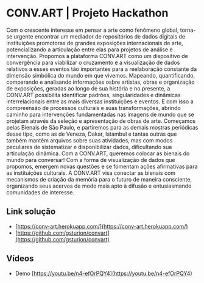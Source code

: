 # CONV.ART | Projeto Hackathon
Com o crescente interesse em pensar a arte como fenômeno global, torna-se urgente encontrar um mediador de repositórios de dados digitais de instituições promotoras de grandes exposições internacionais de arte, potencializando a articulação entre elas para projetos de análise e intervenção. Propomos a plataforma CONV.ART como um dispositivo de convergência para viabilizar o cruzamento e a visualização de dados relativos a esses eventos tão importantes para a reelaboração constante da dimensão simbólica do mundo em que vivemos. Mapeando, quantificando, comparando e analisando informações osbre artistas, obras e organização de exposições, geradas ao longo de sua história e no presente, a CONV.ART possibilita identificar padrões, singularidades e dinâmicas interrelacionais entre as mais diversas instituições e eventos. E com isso a compreensão de processos culturais e suas transformações, abrindo caminho para intervenções fundamentadas nas imagens de mundo que se projetam através da seleção e apresentação de obras de arte. Começamos pelas Bienais de São Paulo, e partiremos para as demais mostras periódicas desse tipo, como as de Veneza, Dakar, Istambul e tantas outras que também mantêm arquivos sobre suas atividades, mas com modos peculiares de sistematizar e disponibilizar dados, dificultando sua articulação dinâmica. Com a CONV.ART, queremos colocar as bienais do mundo para conversar! Com a forma de visualização de dados que propomos, emergem novas questões e se fomentam ações afirmativas para as instituições culturais. A CONV.ART visa conectar as bienais com mecanismos de criação da memória para o futuro de maneira consciente, organizando seus acervos de modo mais apto à difusão e entusiasmando comunidades de interesse.

## Link solução
- [https://conv-art.herokuapp.com/](https://conv-art.herokuapp.com/)
- [https://github.com/gsturion/convart](https://github.com/gsturion/convart)

## Vídeos 
- Demo [https://youtu.be/n4-efOrPQY4](https://youtu.be/n4-efOrPQY4)
